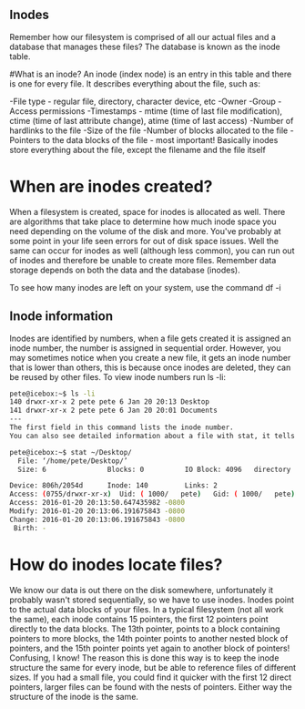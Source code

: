 ## Inodes
Remember how our filesystem is comprised of all our actual files and a database that manages these files? The database is known as the inode table.

#What is an inode?
An inode (index node) is an entry in this table and there is one for every file. It describes everything about the file, such as:

-File type - regular file, directory, character device, etc
-Owner
-Group
-Access permissions
-Timestamps - mtime (time of last file modification), ctime (time of last attribute change), atime (time of last access)
-Number of hardlinks to the file
-Size of the file
-Number of blocks allocated to the file
-Pointers to the data blocks of the file - most important!
Basically inodes store everything about the file, except the filename and the file itself


# When are inodes created?

When a filesystem is created, space for inodes is allocated as well. 
There are algorithms that take place to determine how much inode space you need depending on the volume of the disk and more. 
You've probably at some point in your life seen errors for out of disk space issues.
Well the same can occur for inodes as well (although less common), you can run out of inodes and therefore be unable to create more files. 
Remember data storage depends on both the data and the database (inodes).

To see how many inodes are left on your system, use the command df -i

## Inode information

Inodes are identified by numbers, when a file gets created it is assigned an inode number, the number is assigned in sequential order.
However, you may sometimes notice when you create a new file, it gets an inode number that is lower than others, this is because once inodes are deleted, they can be reused by other files. 
To view inode numbers run ls -li:

```sh
pete@icebox:~$ ls -li
140 drwxr-xr-x 2 pete pete 6 Jan 20 20:13 Desktop
141 drwxr-xr-x 2 pete pete 6 Jan 20 20:01 Documents
---
The first field in this command lists the inode number.
You can also see detailed information about a file with stat, it tells you information about the inode as well.
```

```sh
pete@icebox:~$ stat ~/Desktop/
  File: ‘/home/pete/Desktop/’
  Size: 6               Blocks: 0          IO Block: 4096   directory

Device: 806h/2054d      Inode: 140         Links: 2
Access: (0755/drwxr-xr-x)  Uid: ( 1000/   pete)   Gid: ( 1000/   pete)
Access: 2016-01-20 20:13:50.647435982 -0800
Modify: 2016-01-20 20:13:06.191675843 -0800
Change: 2016-01-20 20:13:06.191675843 -0800
 Birth: -
```

# How do inodes locate files?
We know our data is out there on the disk somewhere, unfortunately it probably wasn't stored sequentially, so we have to use inodes. 
Inodes point to the actual data blocks of your files. In a typical filesystem (not all work the same), each inode contains 15 pointers, the first 12 pointers point directly to the data blocks. 
The 13th pointer, points to a block containing pointers to more blocks, the 14th pointer points to another nested block of pointers, and the 15th pointer points yet again to another block of pointers! 
Confusing, I know! The reason this is done this way is to keep the inode structure the same for every inode, but be able to reference files of different sizes.
If you had a small file, you could find it quicker with the first 12 direct pointers, larger files can be found with the nests of pointers. 
Either way the structure of the inode is the same.
